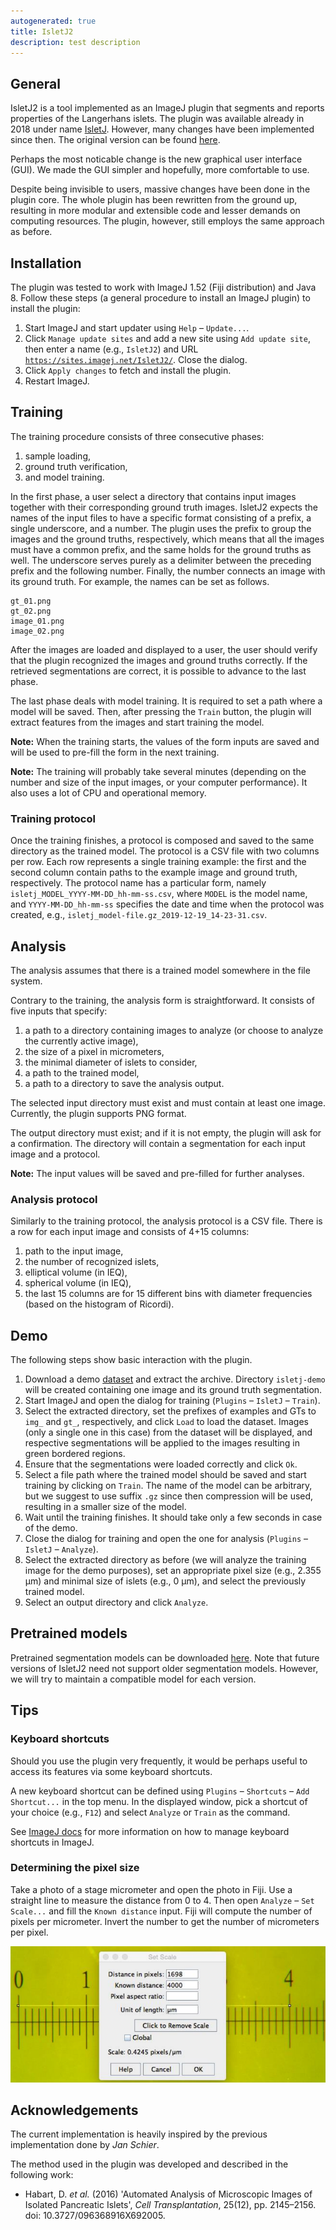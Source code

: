 ```yaml
---
autogenerated: true
title: IsletJ2
description: test description
---
```


General
-------

IsletJ2 is a tool implemented as an ImageJ plugin that segments and reports properties of the Langerhans islets. The plugin was available already in 2018 under name [IsletJ](https://imagej.net/IsletJ). However, many changes have been implemented since then. The original version can be found [here](https://imagej.net/IsletJ).

Perhaps the most noticable change is the new graphical user interface (GUI). We made the GUI simpler and hopefully, more comfortable to use.

Despite being invisible to users, massive changes have been done in the plugin core. The whole plugin has been rewritten from the ground up, resulting in more modular and extensible code and lesser demands on computing resources. The plugin, however, still employs the same approach as before.

Installation
------------

The plugin was tested to work with ImageJ 1.52 (Fiji distribution) and Java 8. Follow these steps (a general procedure to install an ImageJ plugin) to install the plugin:

1.  Start ImageJ and start updater using `Help` – `Update...`.
2.  Click `Manage update sites` and add a new site using `Add update site`, then enter a name (e.g., `IsletJ2`) and URL [`https://sites.imagej.net/IsletJ2/`](https://sites.imagej.net/IsletJ2/). Close the dialog.
3.  Click `Apply changes` to fetch and install the plugin.
4.  Restart ImageJ.

Training
--------

The training procedure consists of three consecutive phases:

1.  sample loading,
2.  ground truth verification,
3.  and model training.

In the first phase, a user select a directory that contains input images together with their corresponding ground truth images. IsletJ2 expects the names of the input files to have a specific format consisting of a prefix, a single underscore, and a number. The plugin uses the prefix to group the images and the ground truths, respectively, which means that all the images must have a common prefix, and the same holds for the ground truths as well. The underscore serves purely as a delimiter between the preceding prefix and the following number. Finally, the number connects an image with its ground truth. For example, the names can be set as follows.

    gt_01.png
    gt_02.png
    image_01.png
    image_02.png

After the images are loaded and displayed to a user, the user should verify that the plugin recognized the images and ground truths correctly. If the retrieved segmentations are correct, it is possible to advance to the last phase.

The last phase deals with model training. It is required to set a path where a model will be saved. Then, after pressing the `Train` button, the plugin will extract features from the images and start training the model.

**Note:** When the training starts, the values of the form inputs are saved and will be used to pre-fill the form in the next training.

**Note:** The training will probably take several minutes (depending on the number and size of the input images, or your computer performance). It also uses a lot of CPU and operational memory.

### Training protocol

Once the training finishes, a protocol is composed and saved to the same directory as the trained model. The protocol is a CSV file with two columns per row. Each row represents a single training example: the first and the second column contain paths to the example image and ground truth, respectively. The protocol name has a particular form, namely `isletj_MODEL_YYYY-MM-DD_hh-mm-ss.csv`, where `MODEL` is the model name, and `YYYY-MM-DD_hh-mm-ss` specifies the date and time when the protocol was created, e.g., `isletj_model-file.gz_2019-12-19_14-23-31.csv`.

Analysis
--------

The analysis assumes that there is a trained model somewhere in the file system.

Contrary to the training, the analysis form is straightforward. It consists of five inputs that specify:

1.  a path to a directory containing images to analyze (or choose to analyze the currently active image),
2.  the size of a pixel in micrometers,
3.  the minimal diameter of islets to consider,
4.  a path to the trained model,
5.  a path to a directory to save the analysis output.

The selected input directory must exist and must contain at least one image. Currently, the plugin supports PNG format.

The output directory must exist; and if it is not empty, the plugin will ask for a confirmation. The directory will contain a segmentation for each input image and a protocol.

**Note:** The input values will be saved and pre-filled for further analyses.

### Analysis protocol

Similarly to the training protocol, the analysis protocol is a CSV file. There is a row for each input image and consists of 4+15 columns:

1.  path to the input image,
2.  the number of recognized islets,
3.  elliptical volume (in IEQ),
4.  spherical volume (in IEQ),
5.  the last 15 columns are for 15 different bins with diameter frequencies (based on the histogram of Ricordi).

Demo
----

The following steps show basic interaction with the plugin.

1.  Download a demo [dataset](/media/Isletj-demo.zip) and extract the archive. Directory `isletj-demo` will be created containing one image and its ground truth segmentation.
2.  Start ImageJ and open the dialog for training (`Plugins` – `IsletJ` – `Train`).
3.  Select the extracted directory, set the prefixes of examples and GTs to `img_` and `gt_`, respectively, and click `Load` to load the dataset. Images (only a single one in this case) from the dataset will be displayed, and respective segmentations will be applied to the images resulting in green bordered regions.
4.  Ensure that the segmentations were loaded correctly and click `Ok`.
5.  Select a file path where the trained model should be saved and start training by clicking on `Train`. The name of the model can be arbitrary, but we suggest to use suffix `.gz` since then compression will be used, resulting in a smaller size of the model.
6.  Wait until the training finishes. It should take only a few seconds in case of the demo.
7.  Close the dialog for training and open the one for analysis (`Plugins` – `IsletJ` – `Analyze`).
8.  Select the extracted directory as before (we will analyze the training image for the demo purposes), set an appropriate pixel size (e.g., 2.355 μm) and minimal size of islets (e.g., 0 μm), and select the previously trained model.
9.  Select an output directory and click `Analyze`.

Pretrained models
-----------------

Pretrained segmentation models can be downloaded [here](http://ptak.felk.cvut.cz/Medical/microscopy/IKEM/IsletJ/public/). Note that future versions of IsletJ2 need not support older segmentation models. However, we will try to maintain a compatible model for each version.

Tips
----

### Keyboard shortcuts

Should you use the plugin very frequently, it would be perhaps useful to access its features via some keyboard shortcuts.

A new keyboard shortcut can be defined using `Plugins` – `Shortcuts` – `Add Shortcut...` in the top menu. In the displayed window, pick a shortcut of your choice (e.g., `F12`) and select `Analyze` or `Train` as the command.

See [ImageJ docs](/ij/docs/guide/146-31.html#toc-Subsection-31.2.2) for more information on how to manage keyboard shortcuts in ImageJ.

### Determining the pixel size

Take a photo of a stage micrometer and open the photo in Fiji. Use a straight line to measure the distance from 0 to 4. Then open `Analyze` – `Set Scale...` and fill the `Known distance` input. Fiji will compute the number of pixels per micrometer. Invert the number to get the number of micrometers per pixel.

![How to measure the pixel size. Taken from the [documentation](https://github.com/jschier/IsletJ/blob/master/pdf/IsletJ_Guide_2.pdf) of the original plugin version.](Micrometer.png "How to measure the pixel size. Taken from the documentation of the original plugin version.")

Acknowledgements
----------------

The current implementation is heavily inspired by the previous implementation done by *Jan Schier*.

The method used in the plugin was developed and described in the following work:

-   Habart, D. *et al.* (2016) 'Automated Analysis of Microscopic Images of Isolated Pancreatic Islets', *Cell Transplantation*, 25(12), pp. 2145–2156. doi: 10.3727/096368916X692005.
